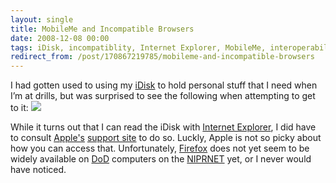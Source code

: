 ```yaml
---
layout: single
title: MobileMe and Incompatible Browsers
date: 2008-12-08 00:00
tags: iDisk, incompatiblity, Internet Explorer, MobileMe, interoperability
redirect_from: /post/170867219785/mobileme-and-incompatible-browsers
---
```

I had gotten used to using my [iDisk](http://idisk.me.com/) to hold personal stuff that I need when I&rsquo;m at drills, but was surprised to see the following when attempting to get to it: [![](http://shyramblings.files.wordpress.com/2008/12/me-on-ie.png?w=300)](http://shyramblings.files.wordpress.com/2008/12/me-on-ie.png)

While it turns out that I can read the iDisk with [Internet Explorer](http://www.microsoft.com/ie), I did have to consult [Apple's](http://www.apple.com/) [support site](http://www.apple.com/support/mobileme/) to do so. Luckly, Apple is not so picky about how you can access that. Unfortunately, [Firefox](http://www.spreadfirefox.com/?q=affiliates&amp;id=118911&amp;t=45) does not yet seem to be widely available on [DoD](http://www.defenselink.mil/) computers on the [NIPRNET](http://en.wikipedia.org/wiki/NIPRNET) yet, or I never would have noticed.
